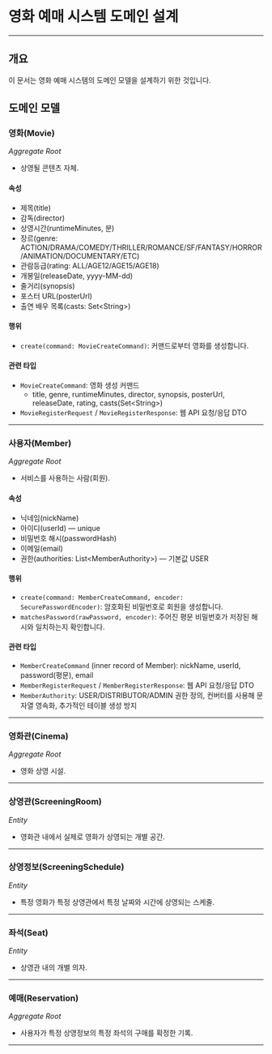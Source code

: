 # 영화 예매 시스템 도메인 설계

---

## 개요
이 문서는 영화 예매 시스템의 도메인 모델을 설계하기 위한 것입니다.

## 도메인 모델

### 영화(Movie)
_Aggregate Root_
- 상영될 콘텐츠 자체.

#### 속성
- 제목(title)
- 감독(director)
- 상영시간(runtimeMinutes, 분)
- 장르(genre: ACTION/DRAMA/COMEDY/THRILLER/ROMANCE/SF/FANTASY/HORROR/ANIMATION/DOCUMENTARY/ETC)
- 관람등급(rating: ALL/AGE12/AGE15/AGE18)
- 개봉일(releaseDate, yyyy-MM-dd)
- 줄거리(synopsis)
- 포스터 URL(posterUrl)
- 출연 배우 목록(casts: Set<String\>)

#### 행위
- `create(command: MovieCreateCommand)`: 커맨드로부터 영화를 생성합니다.

#### 관련 타입
- `MovieCreateCommand`: 영화 생성 커맨드
  - title, genre, runtimeMinutes, director, synopsis, posterUrl, releaseDate, rating, casts(Set<String\>)
- `MovieRegisterRequest` / `MovieRegisterResponse`: 웹 API 요청/응답 DTO

---

### 사용자(Member)
_Aggregate Root_
- 서비스를 사용하는 사람(회원).

#### 속성
- 닉네임(nickName)
- 아이디(userId) — unique
- 비밀번호 해시(passwordHash)
- 이메일(email)
- 권한(authorities: List<MemberAuthority\>) — 기본값 USER

#### 행위
- `create(command: MemberCreateCommand, encoder: SecurePasswordEncoder)`: 암호화된 비밀번호로 회원을 생성합니다.
- `matchesPassword(rawPassword, encoder)`: 주어진 평문 비밀번호가 저장된 해시와 일치하는지 확인합니다.

#### 관련 타입
- `MemberCreateCommand` (inner record of Member): nickName, userId, password(평문), email
- `MemberRegisterRequest` / `MemberRegisterResponse`: 웹 API 요청/응답 DTO
- `MemberAuthority`: USER/DISTRIBUTOR/ADMIN 권한 정의, 컨버터를 사용해 문자열 영속화, 추가적인 테이블 생성 방지

---

### 영화관(Cinema)
_Aggregate Root_
- 영화 상영 시설.

---

### 상영관(ScreeningRoom)
_Entity_
- 영화관 내에서 실제로 영화가 상영되는 개별 공간.

---

### 상영정보(ScreeningSchedule)
_Entity_
- 특정 영화가 특정 상영관에서 특정 날짜와 시간에 상영되는 스케줄.

---
### 좌석(Seat)
_Entity_
- 상영관 내의 개별 의자.

---

### 예매(Reservation)
_Aggregate Root_
- 사용자가 특정 상영정보의 특정 좌석의 구매를 확정한 기록.


---
